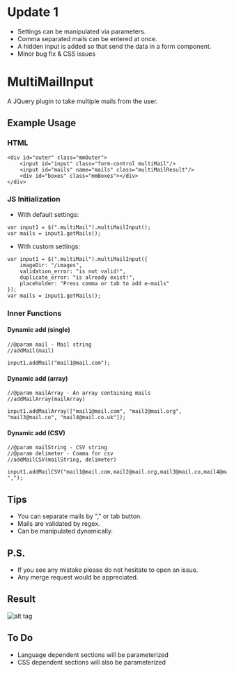 # Update 1

* Settings can be manipulated via parameters.
* Comma separated mails can be entered at once. 
* A hidden input is added so that send the data in a form component.
* Minor bug fix & CSS issues


# MultiMailInput

A JQuery plugin to take multiple mails from the user.

## Example Usage

### HTML

```
<div id="outer" class="mmOuter">
	<input id="input" class="form-control multiMail"/>
	<input id="mails" name="mails" class="multiMailResult"/>
	<div id="boxes" class="mmBoxes"></div>
</div>
```

### JS Initialization

* With default settings:
```
var input1 = $(".multiMail").multiMailInput();
var mails = input1.getMails();
```

* With custom settings:
```
var input1 = $(".multiMail").multiMailInput({
	imageDir: "/images",
	validation_error: "is not valid!",
	duplicate_error: "is already exist!",
	placeholder: "Press comma or tab to add e-mails"
});
var mails = input1.getMails();
```

### Inner Functions

#### Dynamic add (single)

```
//@param mail - Mail string
//addMail(mail)

input1.addMail("mail1@mail.com");
```

#### Dynamic add (array)

```
//@param mailArray - An array containing mails
//addMailArray(mailArray)

input1.addMailArray(["mail1@mail.com", "mail2@mail.org", "mail3@mail.co", "mail4@mail.co.uk"]);
```

#### Dynamic add (CSV)

```
//@param mailString - CSV string 
//@param delimeter - Comma for csv 
//addMailCSV(mailString, delimeter)

input1.addMailCSV("mail1@mail.com,mail2@mail.org,mail3@mail.co,mail4@mail.co.uk", ",");
```

## Tips

* You can separate mails by "," or tab button.
* Mails are validated by regex.
* Can be manipulated dynamically.

## P.S.

* If you see any mistake please do not hesitate to open an issue. 
* Any merge request would be appreciated.

## Result

![alt tag](http://image.prntscr.com/image/9a4d78e7d4e44c6cabff704c4524b542.png)

## To Do

* Language dependent sections will be parameterized
* CSS dependent sections will also be parameterized
